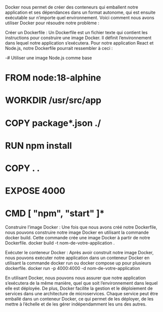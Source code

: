 Docker nous permet de créer des conteneurs qui emballent notre application et ses dépendances dans un format autonome,
qui est ensuite exécutable sur n’importe quel environnement. 
Voici comment nous avons utiliser Docker pour résoudre notre problème :

Créer un Dockerfile : Un Dockerfile est un fichier texte qui contient les instructions pour construire une image Docker. 
Il définit l’environnement dans lequel notre application s’exécutera.
Pour notre application React et Node.js, notre Dockerfile pourrait ressembler à ceci :


-# Utiliser une image Node.js comme base

# FROM node:18-alphine
# WORKDIR /usr/src/app
# COPY package*.json ./
# RUN npm install
# COPY . .
# EXPOSE 4000
# CMD [ "npm", "start" ]*

Construire l’image Docker : Une fois que nous avons créé notre Dockerfile, nous pouvons construire notre image Docker en utilisant la commande docker build. 
Cette commande crée une image Docker à partir de notre Dockerfile.
docker build -t nom-de-votre-application .

Exécuter le conteneur Docker : Après avoir construit notre image Docker, 
nous pouvons exécuter notre application dans un conteneur Docker en utilisant la commande docker run ou docker compose up pour plusieurs dockerfile.
docker run -p 4000:4000 -d nom-de-votre-application

En utilisant Docker, nous pouvons nous assurer que notre application s’exécutera de la même manière, quel que soit l’environnement dans lequel elle est déployée. 
De plus, Docker facilite la gestion et le déploiement de services dans une architecture de microservices. 
Chaque service peut être emballé dans un conteneur Docker, 
ce qui permet de les déployer, de les mettre à l’échelle et de les gérer indépendamment les uns des autres.
